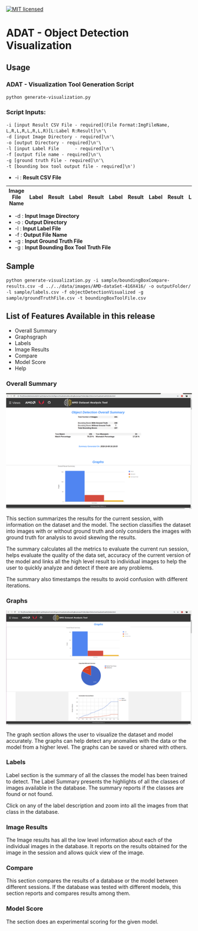 [![MIT licensed](https://img.shields.io/badge/license-MIT-blue.svg)](https://opensource.org/licenses/MIT)

# ADAT - Object Detection Visualization

## Usage
### ADAT - Visualization Tool Generation Script
````
python generate-visualization.py
````
### Script Inputs:
````
-i [input Result CSV File - required](File Format:ImgFileName, L,R,L,R,L,R,L,R)[L:Label R:Result]\n'\
-d [input Image Directory - required]\n'\
-o [output Directory - required]\n'\
-l [input Label File      - required]\n'\
-f [output file name - required]\n'\
-g [ground truth File - required]\n'\
-t [bounding box tool output file - required]\n')
````
* -i : **Result CSV File**

| Image File Name | Label | Result | Label | Result | Label | Result | Label | Result | Label | Result |
| -- | -- | -- | -- | -- | -- | -- | -- | -- | -- | -- |

* -d    : **Input Image Directory**
* -o    : **Output Directory**
* -l    : **Input Label File**
* -f    : **Output File Name**
* -g    : **Input Ground Truth File**
* -g    : **Input Bounding Box Tool Truth File**

## Sample 

````
python generate-visualization.py -i sample/boundingBoxCompare-results.csv -d ../../data/images/AMD-dataSet-416X416/ -o outputFolder/ -l sample/labels.csv -f objectDetectionVisualized -g sample/groundTruthFile.csv -t boundingBoxToolFile.csv

````

## List of Features Available in this release

* Overall Summary
* Graphsgraph
* Labels
* Image Results
* Compare
* Model Score
* Help

### Overall Summary

![picture alt](../../../docs/images/bounding_box_summary.png "Overall Summary")

This section summarizes the results for the current session, with information on the dataset and the model. The section classifies the dataset into images with or without ground truth and only considers the images with ground truth for analysis to avoid skewing the results.

The summary calculates all the metrics to evaluate the current run session, helps evaluate the quality of the data set, accuracy of the current version of the model and links all the high level result to individual images to help the user to quickly analyze and detect if there are any problems.

The summary also timestamps the results to avoid confusion with different iterations.

### Graphs

![picture alt](../../../docs/images/bounding_box_graph.png "Graph")

The graph section allows the user to visualize the dataset and model accurately. The graphs can help detect any anomalies with the data or the model from a higher level. The graphs can be saved or shared with others.

### Labels

Label section is the summary of all the classes the model has been trained to detect. The Label Summary presents the highlights of all the classes of images available in the database. The summary reports if the classes are found or not found.

Click on any of the label description and zoom into all the images from that class in the database.

### Image Results

The Image results has all the low level information about each of the individual images in the database. It reports on the results obtained for the image in the session and allows quick view of the image.

### Compare

This section compares the results of a database or the model between different sessions. If the database was tested with different models, this section reports and compares results among them.

### Model Score 

The section does an experimental scoring for the given model.
